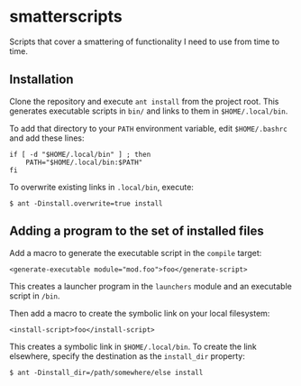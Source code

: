 # smatterscripts

Scripts that cover a smattering of functionality I need to use from time to time.

## Installation

Clone the repository and execute `ant install` from the project root. This 
generates executable scripts in `bin/` and links to them in `$HOME/.local/bin`.

To add that directory to your `PATH` environment variable, edit `$HOME/.bashrc`
and add these lines:

    if [ -d "$HOME/.local/bin" ] ; then
        PATH="$HOME/.local/bin:$PATH"
    fi

To overwrite existing links in `.local/bin`, execute:

    $ ant -Dinstall.overwrite=true install

## Adding a program to the set of installed files

Add a macro to generate the executable script in the `compile` target:

    <generate-executable module="mod.foo">foo</generate-script>

This creates a launcher program in the `launchers` module and an executable
script in `/bin`.

Then add a macro to create the symbolic link on your local filesystem:

    <install-script>foo</install-script>

This creates a symbolic link in `$HOME/.local/bin`. To create the link 
elsewhere, specify the destination as the `install_dir` property:

    $ ant -Dinstall_dir=/path/somewhere/else install

